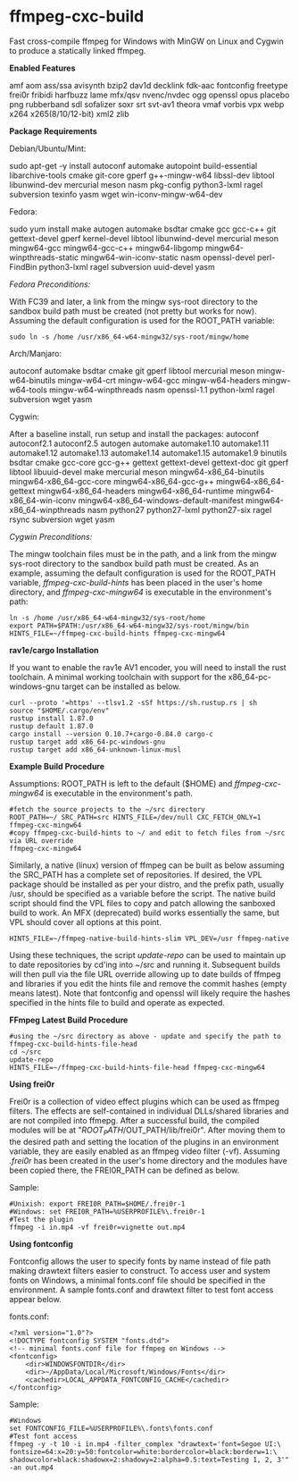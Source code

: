 # ffmpeg-cxc-build
Fast cross-compile ffmpeg for Windows with MinGW on Linux and Cygwin to produce a statically linked ffmpeg.

**Enabled Features**

amf aom ass/ssa avisynth bzip2 dav1d decklink fdk-aac fontconfig freetype frei0r fribidi harfbuzz lame mfx/qsv nvenc/nvdec ogg openssl opus placebo png rubberband sdl sofalizer soxr srt svt-av1 theora vmaf vorbis vpx webp x264 x265(8/10/12-bit) xml2 zlib

**Package Requirements**

Debian/Ubuntu/Mint:

sudo apt-get -y install autoconf automake autopoint build-essential libarchive-tools cmake git-core gperf g++-mingw-w64 libssl-dev libtool libunwind-dev mercurial meson nasm pkg-config python3-lxml ragel subversion texinfo yasm wget win-iconv-mingw-w64-dev
  
Fedora:

sudo yum install make autogen automake bsdtar cmake gcc gcc-c++ git gettext-devel gperf kernel-devel libtool libunwind-devel mercurial meson mingw64-gcc mingw64-gcc-c++ mingw64-libgomp mingw64-winpthreads-static mingw64-win-iconv-static nasm openssl-devel perl-FindBin python3-lxml ragel subversion uuid-devel yasm

*Fedora Preconditions:*

With FC39 and later, a link from the mingw sys-root directory to the sandbox build path must be created (not pretty but works for now). Assuming the default configuration is used for the ROOT_PATH variable:

	sudo ln -s /home /usr/x86_64-w64-mingw32/sys-root/mingw/home

Arch/Manjaro:

autoconf automake bsdtar cmake git gperf libtool mercurial meson mingw-w64-binutils mingw-w64-crt mingw-w64-gcc mingw-w64-headers mingw-w64-tools mingw-w64-winpthreads nasm openssl-1.1 python-lxml ragel subversion wget yasm
  
Cygwin:
  
 After a baseline install, run setup and install the packages: autoconf autoconf2.1 autoconf2.5 autogen automake automake1.10 automake1.11 automake1.12 automake1.13 automake1.14 automake1.15 automake1.9 binutils bsdtar cmake gcc-core gcc-g++ gettext gettext-devel gettext-doc git gperf libtool libuuid-devel make mercurial meson mingw64-x86_64-binutils mingw64-x86_64-gcc-core mingw64-x86_64-gcc-g++ mingw64-x86_64-gettext mingw64-x86_64-headers mingw64-x86_64-runtime mingw64-x86_64-win-iconv mingw64-x86_64-windows-default-manifest mingw64-x86_64-winpthreads nasm python27 python27-lxml python27-six ragel rsync subversion wget yasm
 
*Cygwin Preconditions:*
 
The mingw toolchain files must be in the path, and a link from the mingw sys-root directory to the sandbox build path must be created.  As an example, assuming the default configuration is used for the ROOT_PATH variable,  *ffmpeg-cxc-build-hints* has been placed in the user's home directory, and *ffmpeg-cxc-mingw64* is executable in the environment's path:
 
	ln -s /home /usr/x86_64-w64-mingw32/sys-root/home
	export PATH=$PATH:/usr/x86_64-w64-mingw32/sys-root/mingw/bin
	HINTS_FILE=~/ffmpeg-cxc-build-hints ffmpeg-cxc-mingw64

**rav1e/cargo Installation**

If you want to enable the rav1e AV1 encoder, you will need to install the rust toolchain. A minimal working toolchain with support for the x86_64-pc-windows-gnu target can be installed as below.

	curl --proto '=https' --tlsv1.2 -sSf https://sh.rustup.rs | sh
	source "$HOME/.cargo/env"
	rustup install 1.87.0
	rustup default 1.87.0
	cargo install --version 0.10.7+cargo-0.84.0 cargo-c
	rustup target add x86_64-pc-windows-gnu
 	rustup target add x86_64-unknown-linux-musl

**Example Build Procedure**

Assumptions: ROOT_PATH is left to the default ($HOME) and *ffmpeg-cxc-mingw64* is executable in the environment's path.

	#fetch the source projects to the ~/src directory
	ROOT_PATH=~/ SRC_PATH=src HINTS_FILE=/dev/null CXC_FETCH_ONLY=1 ffmpeg-cxc-mingw64
	#copy ffmpeg-cxc-build-hints to ~/ and edit to fetch files from ~/src via URL override
	ffmpeg-cxc-mingw64

Similarly, a native (linux) version of ffmpeg can be built as below assuming the SRC_PATH has a complete set of repositories. If desired, the VPL package should be installed as per your distro, and the prefix path, usually /usr, should be specified as a variable before the script. The native build script should find the VPL files to copy and patch allowing the sanboxed build to work. An MFX (deprecated) build works essentially the same, but VPL should cover all options at this point.

	HINTS_FILE=~/ffmpeg-native-build-hints-slim VPL_DEV=/usr ffmpeg-native

Using these techniques, the script *update-repo* can be used to maintain up to date repositories by cd'ing into ~/src and running it.  Subsequent builds will then pull via the file URL override allowing up to date builds of ffmpeg and libraries if you edit the hints file and remove the commit hashes (empty means latest).  Note that fontconfig and openssl will likely require the hashes specified in the hints file to build and operate as expected.

**FFmpeg Latest Build Procedure**


	#using the ~/src directory as above - update and specify the path to ffmpeg-cxc-build-hints-file-head
	cd ~/src
	update-repo
	HINTS_FILE=~/ffmpeg-cxc-build-hints-file-head ffmpeg-cxc-mingw64

**Using frei0r**

Frei0r is a collection of video effect plugins which can be used as ffmpeg filters.  The effects are self-contained in individual DLLs/shared libraries and are not compiled into ffmepg.  After a successful build, the compiled modules will be at "$ROOT_PATH/$OUT_PATH/lib/frei0r".  After moving them to the desired path and setting the location of the plugins in an environment variable, they are easily enabled as an ffmpeg video filter (-vf).  Assuming *.frei0r* has been created in the user's home directory and the modules have been copied there, the FREI0R_PATH can be defined as below.

Sample:

	#Unixish: export FREI0R_PATH=$HOME/.frei0r-1
	#Windows: set FREI0R_PATH=%USERPROFILE%\.frei0r-1
	#Test the plugin
	ffmpeg -i in.mp4 -vf frei0r=vignette out.mp4

**Using fontconfig**

Fontconfig allows the user to specify fonts by name instead of file path making drawtext filters easier to construct.  To access user and system fonts on Windows, a minimal fonts.conf file should be specified in the environment. A sample fonts.conf and drawtext filter to test font access appear below.

fonts.conf:

	<?xml version="1.0"?>
	<!DOCTYPE fontconfig SYSTEM "fonts.dtd">
	<!-- minimal fonts.conf file for ffmpeg on Windows -->
	<fontconfig>
		<dir>WINDOWSFONTDIR</dir>
		<dir>~/AppData/Local/Microsoft/Windows/Fonts</dir>
		<cachedir>LOCAL_APPDATA_FONTCONFIG_CACHE</cachedir>
	</fontconfig>

Sample:

	#Windows
	set FONTCONFIG_FILE=%USERPROFILE%\.fonts\fonts.conf
	#Test font access
	ffmpeg -y -t 10 -i in.mp4 -filter_complex "drawtext='font=Segoe UI:\
	fontsize=64:x=20:y=50:fontcolor=white:bordercolor=black:borderw=1:\
	shadowcolor=black:shadowx=2:shadowy=2:alpha=0.5:text=Testing 1, 2, 3'" -an out.mp4

